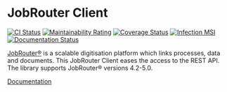 # JobRouter Client

[![CI Status](https://github.com/brotkrueml/jobrouter-client/workflows/CI/badge.svg?branch=master)](https://github.com/brotkrueml/jobrouter-client/actions?query=workflow%3ACI)
[![Maintainability Rating](https://sonarcloud.io/api/project_badges/measure?project=jobrouter-client&metric=sqale_rating)](https://sonarcloud.io/dashboard?id=jobrouter-client)
[![Coverage Status](https://coveralls.io/repos/github/brotkrueml/jobrouter-client/badge.svg?branch=master)](https://coveralls.io/github/brotkrueml/jobrouter-client?branch=master)
[![Infection MSI](https://badge.stryker-mutator.io/github.com/brotkrueml/jobrouter-client/master)](https://infection.github.io/)
[![Documentation Status](https://readthedocs.org/projects/jobrouter-client/badge/?version=latest)](https://jobrouter-client.readthedocs.io/en/latest/?badge=latest)

[JobRouter®](https://www.jobrouter.com/) is a scalable digitisation
platform which links processes, data and documents. This JobRouter
Client eases the access to the REST API. The library supports JobRouter®
versions 4.2-5.0.

[Documentation](https://jobrouter-client.readthedocs.io/)
